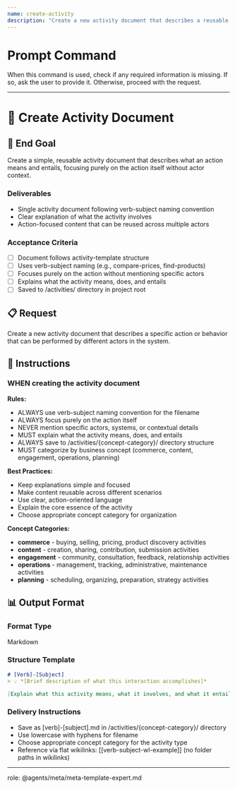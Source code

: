 ```yaml
---
name: create-activity
description: "Create a new activity document that describes a reusable action actors can perform"
---
```

# Prompt Command

When this command is used, check if any required information is missing. If so, ask the user to provide it. Otherwise, proceed with the request.

---


# 🤝 Create Activity Document

## 🎯 End Goal

Create a simple, reusable activity document that describes what an action means and entails, focusing purely on the action itself without actor context.

### Deliverables
- Single activity document following verb-subject naming convention
- Clear explanation of what the activity involves
- Action-focused content that can be reused across multiple actors

### Acceptance Criteria
- [ ] Document follows activity-template structure
- [ ] Uses verb-subject naming (e.g., compare-prices, find-products)
- [ ] Focuses purely on the action without mentioning specific actors
- [ ] Explains what the activity means, does, and entails
- [ ] Saved to /activities/ directory in project root

## 📋 Request

Create a new activity document that describes a specific action or behavior that can be performed by different actors in the system.

## 📏 Instructions

### WHEN creating the activity document
**Rules:**
- ALWAYS use verb-subject naming convention for the filename
- ALWAYS focus purely on the action itself
- NEVER mention specific actors, systems, or contextual details
- MUST explain what the activity means, does, and entails
- ALWAYS save to /activities/{concept-category}/ directory structure
- MUST categorize by business concept (commerce, content, engagement, operations, planning)

**Best Practices:**
- Keep explanations simple and focused
- Make content reusable across different scenarios
- Use clear, action-oriented language
- Explain the core essence of the activity
- Choose appropriate concept category for organization

**Concept Categories:**
- **commerce** - buying, selling, pricing, product discovery activities
- **content** - creation, sharing, contribution, submission activities
- **engagement** - community, consultation, feedback, relationship activities
- **operations** - management, tracking, administrative, maintenance activities
- **planning** - scheduling, organizing, preparation, strategy activities

## 📊 Output Format

### Format Type
Markdown

### Structure Template
```markdown
# [Verb]-[Subject]
> 💡 *[Brief description of what this interaction accomplishes]*

[Explain what this activity means, what it involves, and what it entails. Focus purely on the action itself without mentioning specific actors, systems, or context. Keep it simple and reusable across different scenarios.]
```

### Delivery Instructions
- Save as [verb]-[subject].md in /activities/{concept-category}/ directory
- Use lowercase with hyphens for filename
- Choose appropriate concept category for the activity type
- Reference via flat wikilinks: [[verb-subject-wl-example]] (no folder paths in wikilinks)

---

role: @agents/meta/meta-template-expert.md

